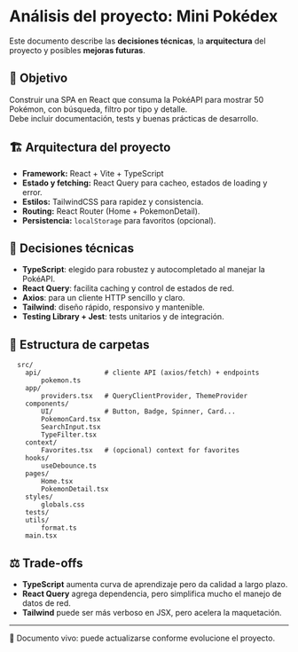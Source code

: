 # Análisis del proyecto: Mini Pokédex

Este documento describe las **decisiones técnicas**, la **arquitectura** del proyecto y posibles **mejoras futuras**.

## 🎯 Objetivo
Construir una SPA en React que consuma la PokéAPI para mostrar 50 Pokémon, con búsqueda, filtro por tipo y detalle.  
Debe incluir documentación, tests y buenas prácticas de desarrollo.

## 🏗️ Arquitectura del proyecto
- **Framework:** React + Vite + TypeScript
- **Estado y fetching:** React Query para cacheo, estados de loading y error.
- **Estilos:** TailwindCSS para rapidez y consistencia.
- **Routing:** React Router (Home + PokemonDetail).
- **Persistencia:** `localStorage` para favoritos (opcional).

## 🔧 Decisiones técnicas
- **TypeScript**: elegido para robustez y autocompletado al manejar la PokéAPI.
- **React Query**: facilita caching y control de estados de red.
- **Axios**: para un cliente HTTP sencillo y claro.
- **Tailwind**: diseño rápido, responsivo y mantenible.
- **Testing Library + Jest**: tests unitarios y de integración.

## 📂 Estructura de carpetas
```
  src/
    api/                # cliente API (axios/fetch) + endpoints
        pokemon.ts
    app/
        providers.tsx   # QueryClientProvider, ThemeProvider
    components/
        UI/             # Button, Badge, Spinner, Card...
        PokemonCard.tsx
        SearchInput.tsx
        TypeFilter.tsx
    context/
        Favorites.tsx   # (opcional) context for favorites
    hooks/
        useDebounce.ts
    pages/
        Home.tsx
        PokemonDetail.tsx
    styles/
        globals.css
    tests/
    utils/
        format.ts
    main.tsx
```

## ⚖️ Trade-offs
- **TypeScript** aumenta curva de aprendizaje pero da calidad a largo plazo.
- **React Query** agrega dependencia, pero simplifica mucho el manejo de datos de red.
- **Tailwind** puede ser más verboso en JSX, pero acelera la maquetación.

---
📌 Documento vivo: puede actualizarse conforme evolucione el proyecto.
